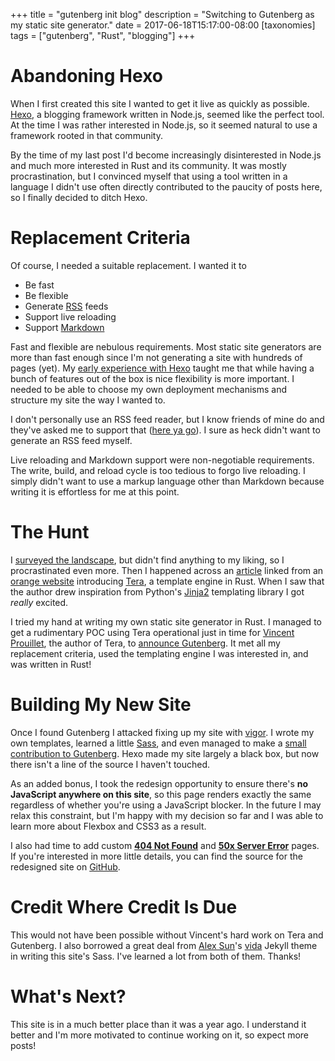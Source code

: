 +++
title = "gutenberg init blog"
description = "Switching to Gutenberg as my static site generator."
date = 2017-06-18T15:17:00-08:00
[taxonomies]
tags = ["gutenberg", "Rust", "blogging"]
+++
# Abandoning Hexo 

When I first created this site I wanted to get it live as quickly as possible.
[Hexo][hexo], a blogging framework written in Node.js, seemed like the perfect
tool. At the time I was rather interested in Node.js, so it seemed natural to
use a framework rooted in that community.

By the time of my last post I'd become increasingly disinterested in Node.js
and much more interested in Rust and its community. It was mostly
procrastination, but I convinced myself that using a tool written in a language
I didn't use often directly contributed to the paucity of posts here, so I
finally decided to ditch Hexo.  

# Replacement Criteria

Of course, I needed a suitable replacement. I wanted it to

- Be fast
- Be flexible
- Generate [RSS][RSS] feeds
- Support live reloading
- Support [Markdown][CommonMark]

Fast and flexible are nebulous requirements. Most static site generators are
more than fast enough since I'm not generating a site with hundreds of pages
(yet). My [early experience with Hexo][early Hexo] taught me that while having
a bunch of features out of the box is nice flexibility is more important. I
needed to be able to choose my own deployment mechanisms and structure my site
the way I wanted to.

I don't personally use an RSS feed reader, but I know friends of mine do and
they've asked me to support that ([here ya go][feed link]). I sure as heck
didn't want to generate an RSS feed myself.

Live reloading and Markdown support were non-negotiable requirements. The
write, build, and reload cycle is too tedious to forgo live reloading. I simply
didn't want to use a markup language other than Markdown because writing it is
effortless for me at this point.

# The Hunt

I [surveyed the landscape][staticgen], but didn't find
anything to my liking, so I procrastinated even more. Then I happened across an
[article][Introducing Tera] linked from an [orange website][HN Tera post]
introducing [Tera][Tera], a template engine in Rust. When I saw that the author
drew inspiration from Python's [Jinja2][Jinja2] templating library I got
_really_ excited.

I tried my hand at writing my own static site generator in Rust. I managed to
get a rudimentary POC using Tera operational just in time for
[Vincent Prouillet][Vincent], the author of Tera, to
[announce Gutenberg][announcing Gutenberg]. It met all my replacement criteria,
used the templating engine I was interested in, and was written in Rust!

# Building My New Site

Once I found Gutenberg I attacked fixing up my site with [vigor][vigor]. I
wrote my own templates, learned a little [Sass][Sass], and even managed to make
a [small contribution to Gutenberg][Gutenberg Contribution]. Hexo made my site
largely a black box, but now there isn't a line of the source I haven't
touched.

As an added bonus, I took the redesign opportunity to ensure there's **no
JavaScript anywhere on this site**, so this page renders exactly the same
regardless of whether you're using a JavaScript blocker. In the future I may
relax this constraint, but I'm happy with my decision so far and I was able to
learn more about Flexbox and CSS3 as a result.

I also had time to add custom [**404 Not Found**][404] and
[**50x Server Error**][50x] pages. If you're interested in more little details,
you can find the source for the redesigned site on [GitHub][GitHub repo].

# Credit Where Credit Is Due

This would not have been possible without Vincent's hard work on Tera and
Gutenberg. I also borrowed a great deal from [Alex Sun][Alex Sun]'s
[vida][vida] Jekyll theme in writing this site's Sass. I've learned a lot from
both of them. Thanks!

# What's Next?

This site is in a much better place than it was a year ago. I understand it
better and I'm more motivated to continue working on it, so expect more posts!


[hexo]: https://hexo.io/
[RSS]: https://en.wikipedia.org/wiki/RSS
[CommonMark]: http://commonmark.org/
[early Hexo]: /posts/hexo-init-blog
[feed link]: /rss.xml
[staticgen]: https://www.staticgen.com/
[Introducing Tera]: https://www.vincentprouillet.com/blog/introducing-tera/
[HN Tera post]: https://news.ycombinator.com/item?id=11507188
[Tera]: https://github.com/Keats/tera
[Jinja2]: http://jinja.pocoo.org/
[Vincent]: https://www.vincentprouillet.com/
[announcing Gutenberg]: https://www.vincentprouillet.com/blog/announcing-gutenberg/
[vigor]: https://github.com/reillysiemens/tuckersiemens.com/graphs/contributors?from=2017-04-23&to=2017-06-14&type=c
[Sass]: http://sass-lang.com/
[Gutenberg Contribution]: https://github.com/Keats/gutenberg/commit/7c1cecb2112e087e2ffb45937bea29ebf81df01e
[404]: /404.html
[50x]: /50x.html
[GitHub repo]: https://github.com/reillysiemens/tuckersiemens.com
[Alex Sun]: https://syaning.github.io/
[vida]: https://github.com/syaning/vida

